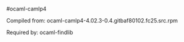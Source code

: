 #ocaml-camlp4

Compiled from: ocaml-camlp4-4.02.3-0.4.gitbaf80102.fc25.src.rpm

Required by: ocaml-findlib
